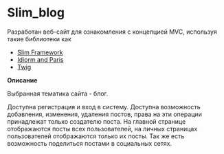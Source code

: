 # Slim_blog
Разработан веб-сайт для ознакомления с концепцией MVC, используя такие библиотеки как 
* [Slim Framework](http://www.slimframework.com/)
* [Idiorm and Paris](http://j4mie.github.io/idiormandparis/)
* [Twig](http://twig.sensiolabs.org/)

**Описание**

Выбранная тематика сайта - блог.

Доступна регистрация и вход в систему.
Доступна возможность добавления, изменения, удаления постов, 
права на эти операции принадлежат только создателю поста. 
На главной странице отображаются посты всех 
пользователей, на личных страницах пользователей отображаются только их посты.
Так же есть возможность поделиться постами в социальных сетях.
